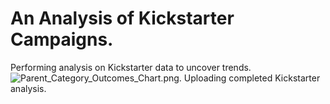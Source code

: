 # An Analysis of Kickstarter Campaigns.
Performing analysis on Kickstarter data to uncover trends.
![Parent_Category_Outcomes_Chart.png](path/to/Parent_Category_Outcomes_Chart.png).
Uploading completed Kickstarter analysis.
